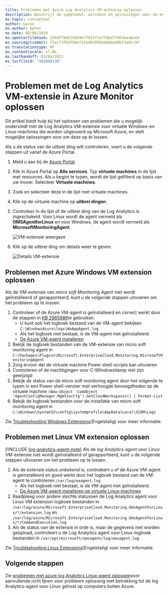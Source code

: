 ```yaml
---
title: Problemen met Azure Log Analytics VM-extensie oplossen
description: Beschrijf de symptomen, oorzaken en oplossingen voor de meest voorkomende problemen met de Log Analytics VM-extensie voor virtuele Windows-en Linux Azure-machines.
ms.topic: conceptual
author: bwren
ms.author: bwren
ms.date: 06/06/2019
ms.openlocfilehash: 33bdff8d516929e7f615f3a7f8bd77463eea0c64
ms.sourcegitcommit: f3ec73fb5f8de72fe483995bd4bbad9b74a9cc9f
ms.translationtype: MT
ms.contentlocale: nl-NL
ms.lasthandoff: 03/04/2021
ms.locfileid: "102040138"
---
```

# <a name="troubleshooting-the-log-analytics-vm-extension-in-azure-monitor"></a>Problemen met de Log Analytics VM-extensie in Azure Monitor oplossen
Dit artikel biedt hulp bij het oplossen van problemen die u mogelijk ondervindt met de Log Analytics VM-extensie voor virtuele Windows-en Linux-machines die worden uitgevoerd op Microsoft Azure, en stelt mogelijke oplossingen voor om deze op te lossen.

Als u de status van de uitbrei ding wilt controleren, voert u de volgende stappen uit vanaf de Azure Portal.

1. Meld u aan bij de [Azure Portal](https://portal.azure.com).
2. Klik in Azure Portal op **Alle services**. Typ **virtuele machines** in de lijst met resources. Als u begint te typen, wordt de lijst gefilterd op basis van uw invoer. Selecteer **Virtuele machines**.
3. Zoek en selecteer deze in de lijst met virtuele machines.
3. Klik op de virtuele machine op **uitbrei dingen**.
4. Controleer in de lijst of de uitbrei ding van de Log Analytics is ingeschakeld.  Voor Linux wordt de agent vermeld als **OMSAgentforLinux** en voor Windows, de agent wordt vermeld als **MicrosoftMonitoringAgent**.

   ![VM-extensie weergave](./media/vmext-troubleshoot/log-analytics-vmview-extensions.png)

4. Klik op de uitbrei ding om details weer te geven. 

   ![Details VM-extensie](./media/vmext-troubleshoot/log-analytics-vmview-extensiondetails.png)

## <a name="troubleshooting-azure-windows-vm-extension"></a>Problemen met Azure Windows VM extension oplossen

Als de VM-extensie van *micro soft Monitoring Agent* niet wordt geïnstalleerd of gerapporteerd, kunt u de volgende stappen uitvoeren om het probleem op te lossen.

1. Controleer of de Azure VM-agent is geïnstalleerd en correct werkt door de stappen in [KB 2965986](https://support.microsoft.com/kb/2965986#mt1)te gebruiken.
   * U kunt ook het logboek bestand van de VM-agent bekijken `C:\WindowsAzure\logs\WaAppAgent.log`
   * Als het logboek niet bestaat, is de VM-agent niet geïnstalleerd.
   * [De Azure VM-agent installeren](../vm/quick-collect-azurevm.md#enable-the-log-analytics-vm-extension)
2. Bekijk de logboek bestanden van de VM-extensie van micro soft monitoring agent in `C:\Packages\Plugins\Microsoft.EnterpriseCloud.Monitoring.MicrosoftMonitoringAgent`
3. Zorg ervoor dat de virtuele machine Power shell-scripts kan uitvoeren
4. Controleren of de machtigingen voor C:\Windows\temp niet zijn gewijzigd
5. Bekijk de status van de micro soft monitoring agent door het volgende te typen in een Power shell-venster met verhoogde bevoegdheden op de virtuele machine `(New-Object -ComObject 'AgentConfigManager.MgmtSvcCfg').GetCloudWorkspaces() | Format-List`
6. Bekijk de logboek bestanden voor de installatie van micro soft monitoring agent in `C:\Windows\System32\config\systemprofile\AppData\Local\SCOM\Logs`

Zie [Troubleshooting Windows Extensions](../../virtual-machines/extensions/oms-windows.md)(Engelstalig) voor meer informatie.

## <a name="troubleshooting-linux-vm-extension"></a>Problemen met Linux VM extension oplossen
[!INCLUDE [log-analytics-agent-note](../../../includes/log-analytics-agent-note.md)] 
Als de *log Analytics agent voor Linux* VM-extensie niet wordt geïnstalleerd of gerapporteerd, kunt u de volgende stappen uitvoeren om het probleem op te lossen.

1. Als de extensie status *onbekend* is, controleert u of de Azure VM-agent is geïnstalleerd en goed werkt door het logboek bestand van de VM-agent te controleren `/var/log/waagent.log`
   * Als het logboek niet bestaat, is de VM-agent niet geïnstalleerd.
   * [De Azure VM-agent installeren op virtuele Linux-machines](../../virtual-machines/extensions/agent-linux.md#installation)
2. Raadpleeg voor andere slechte statussen de Log Analytics agent voor Linux VM extension logboek bestanden in `/var/log/azure/Microsoft.EnterpriseCloud.Monitoring.OmsAgentForLinux/*/extension.log` en `/var/log/azure/Microsoft.EnterpriseCloud.Monitoring.OmsAgentForLinux/*/CommandExecution.log`
3. Als de status van de extensie in orde is, maar de gegevens niet worden geüpload, controleert u de Log Analytics agent voor Linux-logboek bestanden in `/var/opt/microsoft/omsagent/log/omsagent.log`

Zie [Troubleshooting Linux Extensions](../../virtual-machines/extensions/oms-linux.md)(Engelstalig) voor meer informatie.

## <a name="next-steps"></a>Volgende stappen

Zie [problemen met azure log Analytics Linux-agent oplossen](../agents/agent-linux-troubleshoot.md)voor aanvullende richt lijnen voor probleem oplossing met betrekking tot de log Analytics-agent voor Linux gehost op computers buiten Azure.